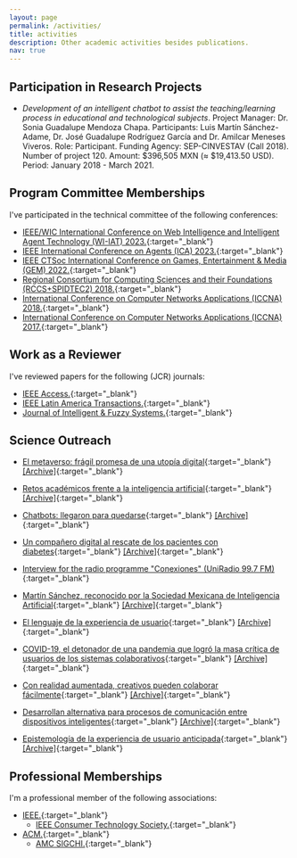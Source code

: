 ```yaml
---
layout: page
permalink: /activities/
title: activities
description: Other academic activities besides publications.
nav: true
---
```


## Participation in Research Projects

- *Development of an intelligent chatbot to assist the teaching/learning process in educational and technological subjects*. Project Manager: Dr. Sonia Guadalupe Mendoza Chapa. Participants: Luis Martín Sánchez-Adame, Dr. José Guadalupe Rodríguez García and Dr. Amilcar Meneses Viveros. Role: Participant. Funding Agency: SEP-CINVESTAV (Call 2018). Number of project 120. Amount: $396,505 MXN (≈ $19,413.50 USD). Period: January 2018 - March 2021.

## Program Committee Memberships

I've participated in the technical committee of the following conferences:

- [IEEE/WIC International Conference on Web Intelligence and Intelligent Agent Technology (WI-IAT) 2023.](https://www.wi-iat.com/wi-iat2023/index.html){:target="_blank"}
- [IEEE International Conference on Agents (ICA) 2023.](https://confaid.com/ieee-ica2023/index){:target="_blank"}
- [IEEE CTSoc International Conference on Games, Entertainment & Media (GEM) 2022.](https://gem2022.ieee-gem.space/){:target="_blank"}
- [Regional Consortium for Computing Sciences and their Foundations (RCCS+SPIDTEC2) 2018.](https://web.archive.org/web/20210814232905/http://ceur-ws.org/Vol-2304/){:target="_blank"}
- [International Conference on Computer Networks Applications (ICCNA) 2018.](https://web.archive.org/web/20181209032932/http://iccna.itmexicali.edu.mx/en/){:target="_blank"}
- [International Conference on Computer Networks Applications (ICCNA) 2017.](https://web.archive.org/web/20170814034844/http://iccna.itmexicali.edu.mx/en/){:target="_blank"}

## Work as a Reviewer

I've reviewed papers for the following (JCR) journals:

- [IEEE Access.](https://ieeeaccess.ieee.org/){:target="_blank"}
- [IEEE Latin America Transactions.](https://latamt.ieeer9.org/index.php/transactions/index){:target="_blank"}
- [Journal of Intelligent & Fuzzy Systems.](https://www.iospress.com/catalog/journals/journal-of-intelligent-fuzzy-systems){:target="_blank"}

## Science Outreach

- [El metaverso: frágil promesa de una utopía digital](https://avanceyperspectiva.cinvestav.mx/el-metaverso-fragil-promesa-de-una-utopia-digital/){:target="_blank"} [[Archive]](https://web.archive.org/web/20240308010900/https://avanceyperspectiva.cinvestav.mx/el-metaverso-fragil-promesa-de-una-utopia-digital/){:target="_blank"}

- [Retos académicos frente a la inteligencia artificial](https://conexion.cinvestav.mx/Publicaciones/retos-acad233micos-frente-a-la-inteligencia-artificial){:target="_blank"} [[Archive]](https://web.archive.org/web/20230330074945/https://conexion.cinvestav.mx/Publicaciones/retos-acad233micos-frente-a-la-inteligencia-artificial){:target="_blank"}

- [Chatbots: llegaron para quedarse](https://avanceyperspectiva.cinvestav.mx/chatbots-llegaron-para-quedarse/){:target="_blank"} [[Archive]](https://web.archive.org/web/20230202005858/https://avanceyperspectiva.cinvestav.mx/chatbots-llegaron-para-quedarse/){:target="_blank"}

- [Un compañero digital al rescate de los pacientes con diabetes](https://avanceyperspectiva.cinvestav.mx/un-companero-digital-al-rescate-de-los-pacientes-con-diabetes/){:target="_blank"} [[Archive]](https://web.archive.org/web/20230103022743/https://avanceyperspectiva.cinvestav.mx/un-companero-digital-al-rescate-de-los-pacientes-con-diabetes/){:target="_blank"}

- [Interview for the radio programme "Conexiones" (UniRadio 99.7 FM)](https://open.spotify.com/episode/3jtSqRRJbE11Sf2sYzoJJP){:target="_blank"}

- [Martín Sánchez, reconocido por la Sociedad Mexicana de Inteligencia Artificial](https://unomasuno.com.mx/martin-sanchez-reconocido-por-la-sociedad-mexicana-de-inteligencia-artificial/){:target="_blank"} [[Archive]](https://web.archive.org/web/20221119075919/https://unomasuno.com.mx/martin-sanchez-reconocido-por-la-sociedad-mexicana-de-inteligencia-artificial/){:target="_blank"}

- [El lenguaje de la experiencia de usuario](https://avanceyperspectiva.cinvestav.mx/el-lenguaje-de-la-experiencia-de-usuario/){:target="_blank"} [[Archive]](https://web.archive.org/web/20220710221924/https://avanceyperspectiva.cinvestav.mx/el-lenguaje-de-la-experiencia-de-usuario/){:target="_blank"}

- [COVID-19, el detonador de una pandemia que logró la masa crítica de usuarios de los sistemas colaborativos](https://avanceyperspectiva.cinvestav.mx/covid-19-el-detonador-de-una-pandemia-que-logro-la-masa-critica-de-usuarios-de-los-sistemas-colaborativos/){:target="_blank"} [[Archive]](https://web.archive.org/web/20220504180059/https://avanceyperspectiva.cinvestav.mx/covid-19-el-detonador-de-una-pandemia-que-logro-la-masa-critica-de-usuarios-de-los-sistemas-colaborativos/){:target="_blank"}

- [Con realidad aumentada, creativos pueden colaborar fácilmente](https://conexion.cinvestav.mx/COVID-19/Contenido-COVID-19/con-realidad-aumentada-creativos-pueden-colaborar-f225cilmente){:target="_blank"} [[Archive]](https://web.archive.org/web/20220407022800/https://conexion.cinvestav.mx/COVID-19/Contenido-COVID-19/con-realidad-aumentada-creativos-pueden-colaborar-f225cilmente){:target="_blank"}

- [Desarrollan alternativa para procesos de comunicación entre dispositivos inteligentes](https://conexion.cinvestav.mx/Publicaciones/desarrollan-alternativa-para-procesos-de-comunicaci243n-entre-dispositivos-inteligentes){:target="_blank"} [[Archive]](https://web.archive.org/web/20220303040624/https://conexion.cinvestav.mx/Publicaciones/desarrollan-alternativa-para-procesos-de-comunicaci243n-entre-dispositivos-inteligentes){:target="_blank"}

- [Epistemología de la experiencia de usuario anticipada](https://avanceyperspectiva.cinvestav.mx/epistemologia-de-la-experiencia-de-usuario-anticipada/){:target="_blank"} [[Archive]](https://web.archive.org/web/20220218200405/https://avanceyperspectiva.cinvestav.mx/epistemologia-de-la-experiencia-de-usuario-anticipada/){:target="_blank"}

## Professional Memberships

I'm a professional member of the following associations:

- [IEEE.](https://www.ieee.org/){:target="_blank"}
	- [IEEE Consumer Technology Society.](https://ctsoc.ieee.org/){:target="_blank"}
- [ACM.](https://www.acm.org/){:target="_blank"}
	- [AMC SIGCHI.](https://sigchi.org/){:target="_blank"}